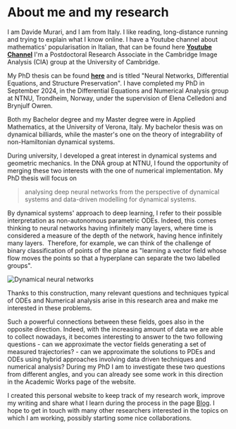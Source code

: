 # About me and my research

I am Davide Murari, and I am from Italy. I like reading, long-distance running and trying to explain what I know online. I have a Youtube channel about mathematics' popularisation in Italian, that can be found here [**Youtube Channel**](https://youtube.com/mathonevideo) I'm a Postdoctoral Research Associate in the Cambridge Image Analysis (CIA) group at the University of Cambridge.

My PhD thesis can be found [**here**](https://davidemurari.com/phd_thesis.pdf) and is titled "Neural Networks, Differential Equations, and Structure Preservation". I have completed my PhD in September 2024, in the Differential Equations and Numerical Analysis group at NTNU, Trondheim, Norway, under the supervision of Elena Celledoni and Brynjulf Owren.

Both my Bachelor degree and my Master degree were in Applied Mathematics, at the University of Verona, Italy. My bachelor thesis was on dynamical billiards, while the master's one on the theory of integrability of non-Hamiltonian dynamical systems.

During university, I developed a great interest in dynamical systems and geometric mechanics. In the DNA group at NTNU, I found the opportunity of merging these two interests with the one of numerical implementation. My PhD thesis will focus on

> analysing deep neural networks from the perspective of dynamical systems and data-driven modelling for dynamical systems.

By dynamical systems' approach to deep learning, I refer to their possible interpretation as non-autonomous parametric ODEs. Indeed, this comes thinking to neural networks having infinitely many layers, where time is considered a measure of the depth of the network, having hence infinitely many layers.  Therefore, for example, we can think of the challenge of binary classification of points of the plane as "learning a vector field whose flow moves the points so that a hyperplane can separate the two labelled groups".

![Dynamical neural networks](/static/images/result.gif)

Thanks to this construction, many relevant questions and techniques typical of ODEs and Numerical analysis arise in this research area and make me interested in these problems. 

Such a powerful connections between these fields, goes also in the opposite direction. Indeed, with the increasing amount of data we are able to collect nowadays, it becomes interesting to answer to the two following questions - can we approximate the vector fields generating a set of measured trajectories? - can we approximate the solutions to PDEs and ODEs using hybrid approaches involving data driven techniques and numerical analysis? During my PhD I am to investigate these two questions from different angles, and you can already see some work in this direction in the Academic Works page of the website.

I created this personal website to keep track of my research work, improve my writing and share what I learn during the process in the page [Blog](/posts). I hope to get in touch with many other researchers interested in the topics on which I am working, possibly starting some nice collaborations.

